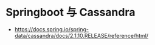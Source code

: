 # Springboot 与 Cassandra
* https://docs.spring.io/spring-data/cassandra/docs/2.1.10.RELEASE/reference/html/
